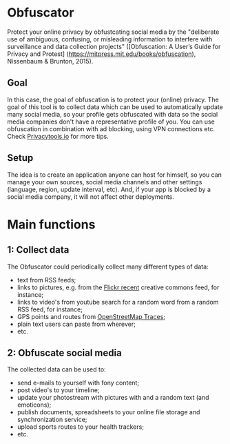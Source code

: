 # Obfuscator
Protect your online privacy by obfustcating social media by the "deliberate use of ambiguous, confusing, or misleading information to interfere with surveillance and data collection projects" ([Obfuscation: A User’s Guide for Privacy and Protest] (https://mitpress.mit.edu/books/obfuscation), Nissenbaum & Brunton, 2015).

## Goal
In this case, the goal of obfuscation is to protect your (online) privacy. The goal of this tool is to collect data which can be used to automatically update many social media, so your profile gets obfuscated with data so the social media companies don't have a representative profile of you.
You can use obfuscation in combination with ad blocking, using VPN connections etc. Check [Privacytools.io](https://www.privacytools.io/) for more tips.

## Setup
The idea is to create an application anyone can host for himself, so you can manage your own sources, social media channels and other settings (language, region, update interval, etc). And, if your app is blocked by a social media company, it will not affect other deployments.

# Main functions
## 1: Collect data
The Obfuscator could periodically collect many different types of data:
* text from RSS feeds;
* links to pictures, e.g. from the [Flickr recent](https://www.flickr.com/services/api/flickr.photos.getRecent.htm) creative commons feed, for instance;
* links to video's from youtube search for a random word from a random RSS feed, for instance;
* GPS points and routes from [OpenStreetMap Traces](https://www.openstreetmap.org/traces);
* plain text users can paste from wherever;
* etc.

## 2: Obfuscate social media
The collected data can be used to:
* send e-mails to yourself with fony content;
* post video's to your timeline;
* update your photostream with pictures with and a random text (and emoticons);
* publish documents, spreadsheets to your online file storage and synchronization service;
* upload sports routes to your health trackers;
* etc.
